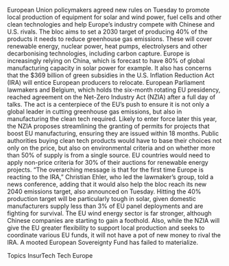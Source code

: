 European Union policymakers agreed new rules on Tuesday to promote local production of equipment for solar and wind power, fuel cells and other clean technologies and help Europe’s industry compete with Chinese and U.S. rivals.
The bloc aims to set a 2030 target of producing 40% of the products it needs to reduce greenhouse gas emissions. These will cover renewable energy, nuclear power, heat pumps, electrolysers and other decarbonising technologies, including carbon capture.
Europe is increasingly relying on China, which is forecast to have 80% of global manufacturing capacity in solar power for example. It also has concerns that the $369 billion of green subsidies in the U.S. Inflation Reduction Act (IRA) will entice European producers to relocate.
European Parliament lawmakers and Belgium, which holds the six-month rotating EU presidency, reached agreement on the Net-Zero Industry Act (NZIA) after a full day of talks.
The act is a centerpiece of the EU’s push to ensure it is not only a global leader in cutting greenhouse gas emissions, but also in manufacturing the clean tech required.
Likely to enter force later this year, the NZIA proposes streamlining the granting of permits for projects that boost EU manufacturing, ensuring they are issued within 18 months.
Public authorities buying clean tech products would have to base their choices not only on the price, but also on environmental criteria and on whether more than 50% of supply is from a single source.
EU countries would need to apply non-price criteria for 30% of their auctions for renewable energy projects.
“The overarching message is that for the first time Europe is reacting to the IRA,” Christian Ehler, who led the lawmaker’s group, told a news conference, adding that it would also help the bloc reach its new 2040 emissions target, also announced on Tuesday.
Hitting the 40% production target will be particularly tough in solar, given domestic manufacturers supply less than 3% of EU panel deployments and are fighting for survival. The EU wind energy sector is far stronger, although Chinese companies are starting to gain a foothold.
Also, while the NZIA will give the EU greater flexibility to support local production and seeks to coordinate various EU funds, it will not have a pot of new money to rival the IRA. A mooted European Sovereignty Fund has failed to materialize.

Topics
InsurTech
Tech
Europe

